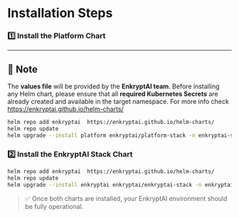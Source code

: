 # Installation Steps

### 1️⃣ Install the **Platform Chart**


---

## 📝 Note

The **values file** will be provided by the **EnkryptAI team**.
Before installing any Helm chart, please ensure that all **required Kubernetes Secrets** are already created and available in the target namespace.
For more info check https://enkryptai.github.io/helm-charts/

```bash
helm repo add enkryptai  https://enkryptai.github.io/helm-charts/
helm repo update
helm upgrade --install platform enkryptai/platform-stack -n enkryptai-stack -f values.yaml --timeout 15m
```

### 2️⃣ Install the **EnkryptAI Stack Chart**

```bash
helm repo add enkryptai  https://enkryptai.github.io/helm-charts/
helm repo update
helm upgrade --install enkryptai enkryptai/enkryptai-stack -n enkryptai-stack -f values.yaml --timeout 15m
```

> ✅ Once both charts are installed, your EnkryptAI environment should be fully operational.


